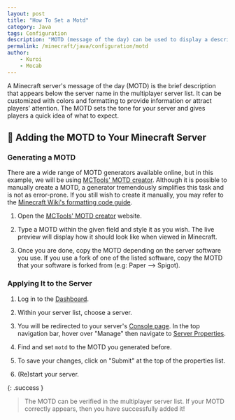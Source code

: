 ```yaml
---
layout: post
title: "How To Set a Motd"
category: Java
tags: Configuration
description: "MOTD (message of the day) can be used to display a description-like message when viewed in the server list."
permalink: /minecraft/java/configuration/motd
author:
    - Kuroi
    - Mocab
---
```


A Minecraft server's message of the day (MOTD) is the brief description that appears below the server name in the multiplayer server list. It can be customized with colors and formatting to provide information or attract players' attention. The MOTD sets the tone for your server and gives players a quick idea of what to expect.

## :pushpin: Adding the MOTD to Your Minecraft Server

### Generating a MOTD

There are a wide range of MOTD generators available online, but in this example, we will be using [MCTools' MOTD creator](https://mctools.org/motd-creator). Although it is possible to manually create a MOTD, a generator tremendously simplifies this task and is not as error-prone. If you still wish to create it manually, you may refer to the [Minecraft Wiki's formatting code guide](https://minecraft.fandom.com/wiki/Formatting_codes).

1. Open the [MCTools' MOTD creator](https://mctools.org/motd-creator) website.

2. Type a MOTD within the given field and style it as you wish. The live preview will display how it should look like when viewed in Minecraft.

3. Once you are done, copy the MOTD depending on the server software you use. If you use a fork of one of the listed software, copy the MOTD that your software is forked from (e.g: Paper --> Spigot).

### Applying It to the Server

1. Log in to the [Dashboard](https://client.falixnodes.net/).

2. Within your server list, choose a server.

3. You will be redirected to your server's [Console page](https://client.falixnodes.net/server/console). In the top navigation bar, hover over "Manage" then navigate to [Server Properties](https://client.falixnodes.net/server/properties).

4. Find and set `motd` to the MOTD you generated before.

5. To save your changes, click on "Submit" at the top of the properties list.

6. (Re)start your server.

{: .success }

> The MOTD can be verified in the multiplayer server list. If your MOTD correctly appears, then you have successfully added it!
